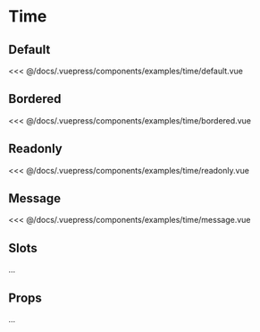 # Time
## Default
<Demo componentName="examples-time-default" />
<SourceCode>
<<< @/docs/.vuepress/components/examples/time/default.vue
</SourceCode>

## Bordered
<Demo componentName="examples-time-bordered" />
<SourceCode>
<<< @/docs/.vuepress/components/examples/time/bordered.vue
</SourceCode>

## Readonly
<Demo componentName="examples-time-readonly" />
<SourceCode>
<<< @/docs/.vuepress/components/examples/time/readonly.vue
</SourceCode>

## Message
<Demo componentName="examples-time-message" />
<SourceCode>
<<< @/docs/.vuepress/components/examples/time/message.vue
</SourceCode>

## Slots

...

## Props

...
